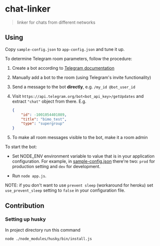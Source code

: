 # chat-linker

> linker for chats from different networks

## Using

Copy `sample-config.json` to `app-config.json` and tune it up.

To determine Telegram room parameters, follow the procedure:

1. Create a bot according to [Telegram documentation][bots-docs]
2. Manually add a bot to the room (using Telegram's invite functionality)
3. Send a message to the bot **directly**, e.g. `/my_id @bot_user_id`
4. Visit `https://api.telegram.org/bot<bot_api_key>/getUpdates` and extract
   `"chat"` object from there. E.g.

   ```json
   {
       "id": -1001054401089,
       "title": "bimo_test",
       "type": "supergroup"
   }
   ```
5. To make all room messages visible to the bot, make it a room admin

To start the bot:

+ Set NODE_ENV environment variable to value that is in your application configuration. For example, in [sample-config.json](sample-config.json) there're two: `prod` for production setting and `dev` for development.

+ Run `node app.js`.

NOTE: if you don't want to use `prevent sleep` (workaround for heroku) set `use_prevent_sleep` setting to `false` in your configuration file.

## Contribution

### Setting up husky

In project directory run this command

```sh
node ./node_modules/husky/bin/install.js
```

[bots-docs]: https://core.telegram.org/bots#3-how-do-i-create-a-bot
